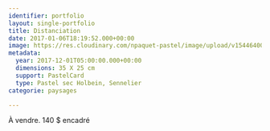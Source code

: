 ```yaml
---
identifier: portfolio
layout: single-portfolio
title: Distanciation
date: 2017-01-06T18:19:52.000+00:00
image: https://res.cloudinary.com/npaquet-pastel/image/upload/v1544640018/IMG_2122-3.jpg
metadata:
  year: 2017-12-01T05:00:00.000+00:00
  dimensions: 35 X 25 cm
  support: PastelCard
  type: Pastel sec Holbein, Sennelier
categorie: paysages

---
```

À vendre. 140 $ encadré